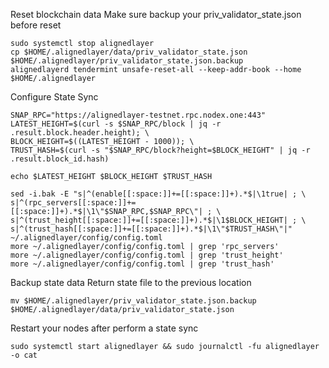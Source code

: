 Reset blockchain data
Make sure backup your priv_validator_state.json before reset
```
sudo systemctl stop alignedlayer
cp $HOME/.alignedlayer/data/priv_validator_state.json $HOME/.alignedlayer/priv_validator_state.json.backup
alignedlayerd tendermint unsafe-reset-all --keep-addr-book --home $HOME/.alignedlayer
```
Configure State Sync
```
SNAP_RPC="https://alignedlayer-testnet.rpc.nodex.one:443"
LATEST_HEIGHT=$(curl -s $SNAP_RPC/block | jq -r .result.block.header.height); \
BLOCK_HEIGHT=$((LATEST_HEIGHT - 1000)); \
TRUST_HASH=$(curl -s "$SNAP_RPC/block?height=$BLOCK_HEIGHT" | jq -r .result.block_id.hash)
```
```
echo $LATEST_HEIGHT $BLOCK_HEIGHT $TRUST_HASH
```
```
sed -i.bak -E "s|^(enable[[:space:]]+=[[:space:]]+).*$|\1true| ; \
s|^(rpc_servers[[:space:]]+=[[:space:]]+).*$|\1\"$SNAP_RPC,$SNAP_RPC\"| ; \
s|^(trust_height[[:space:]]+=[[:space:]]+).*$|\1$BLOCK_HEIGHT| ; \
s|^(trust_hash[[:space:]]+=[[:space:]]+).*$|\1\"$TRUST_HASH\"|" ~/.alignedlayer/config/config.toml
more ~/.alignedlayer/config/config.toml | grep 'rpc_servers'
more ~/.alignedlayer/config/config.toml | grep 'trust_height'
more ~/.alignedlayer/config/config.toml | grep 'trust_hash'
```
Backup state data
Return state file to the previous location
```
mv $HOME/.alignedlayer/priv_validator_state.json.backup $HOME/.alignedlayer/data/priv_validator_state.json
```
Restart your nodes after perform a state sync
```
sudo systemctl start alignedlayer && sudo journalctl -fu alignedlayer -o cat
```












